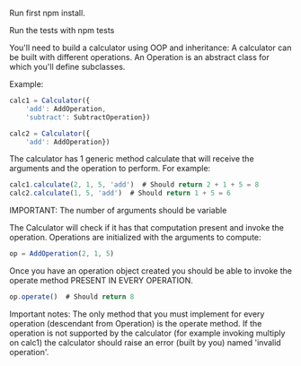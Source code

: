 Run first npm install.

Run the tests with npm tests

You'll need to build a calculator using OOP and inheritance:
A calculator can be built with different operations. An Operation is an abstract class for which you'll define
subclasses.

Example:

```javascript
calc1 = Calculator({
    'add': AddOperation,
    'subtract': SubtractOperation})

calc2 = Calculator({
    'add': AddOperation})
```

The calculator has 1 generic method calculate that will receive the arguments
and the operation to perform. For example:

```javascript
calc1.calculate(2, 1, 5, 'add')  # Should return 2 + 1 + 5 = 8
calc2.calculate(1, 5, 'add')  # Should return 1 + 5 = 6
```

IMPORTANT: The number of arguments should be variable

The Calculator will check if it has that computation present and
invoke the operation. Operations are initialized with the arguments to compute:

```javascript
op = AddOperation(2, 1, 5)
```

Once you have an operation object created you should be able to invoke the operate
method PRESENT IN EVERY OPERATION.

```javascript
op.operate()  # Should return 8
```

Important notes:
The only method that you must implement for every operation (descendant from Operation) is the operate method.
If the operation is not supported by the calculator (for example invoking multiply on calc1) the calculator should raise an error (built by you) named 'invalid operation'.
